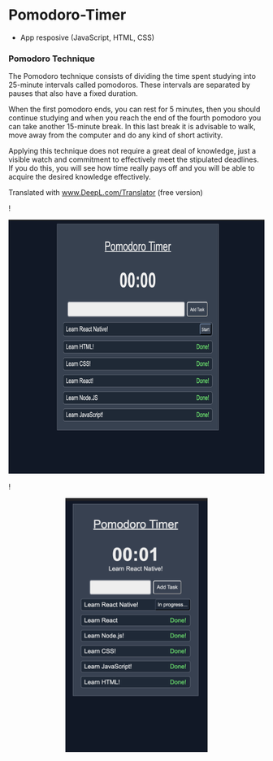 # Pomodoro-Timer

- App resposive (JavaScript, HTML, CSS)

### Pomodoro Technique

The Pomodoro technique consists of dividing the time spent studying into 25-minute intervals called pomodoros. These intervals are separated by pauses that also have a fixed duration.

When the first pomodoro ends, you can rest for 5 minutes, then you should continue studying and when you reach the end of the fourth pomodoro you can take another 15-minute break. In this last break it is advisable to walk, move away from the computer and do any kind of short activity.

Applying this technique does not require a great deal of knowledge, just a visible watch and commitment to effectively meet the stipulated deadlines. If you do this, you will see how time really pays off and you will be able to acquire the desired knowledge effectively.

Translated with www.DeepL.com/Translator (free version)



!<p align="center">
  <img height="500" src="./screens/Screen-pomodoro-desktop.png" />
</p>


!<p align="center">
  <img height="500" src="./screens/Screens-pomodoro-phone.png" />
</p>
